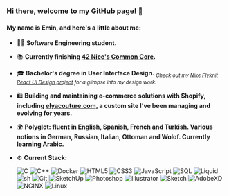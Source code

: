 ### Hi there, welcome to my GitHub page! 👋

#### My name is Emin, and here's a little about me:

- 👨‍💻 **Software Engineering student.**
- 📚 **Currently finishing [42 Nice's Common Core](https://www.42.fr/).**
- 🎓 **Bachelor's degree in User Interface Design.** <sub>*Check out my [Nike Flyknit React UI Design project](https://github.com/emayia/nike_flyknit-ui) for a glimpse into my design work.*</sub>
- 🛍️ **Building and maintaining e-commerce solutions with Shopify, including [elyacouture.com](https://elyacouture.com), a custom site I’ve been managing and evolving for years.**
- 🌍 **Polyglot: fluent in English, Spanish, French and Turkish. Various notions in German, Russian, Italian, Ottoman and Wolof. Currently learning Arabic.**
- ⚙️ **Current Stack:**

  ![C](https://img.shields.io/badge/C-A8B9CC?style=flat-square&logo=c&logoColor=white)
  ![C++](https://img.shields.io/badge/C++-00599C?style=flat-square&logo=cplusplus&logoColor=white)
  ![Docker](https://img.shields.io/badge/Docker-2496ED?style=flat-square&logo=docker&logoColor=white)
  ![HTML5](https://img.shields.io/badge/HTML5-E34F26?style=flat-square&logo=html5&logoColor=white)
  ![CSS3](https://img.shields.io/badge/CSS3-1572B6?style=flat-square&logo=css3&logoColor=white)
  ![JavaScript](https://img.shields.io/badge/JavaScript-F7DF1E?style=flat-square&logo=javascript&logoColor=black)
  ![SQL](https://img.shields.io/badge/SQL-4479A1?style=flat-square&logo=postgresql&logoColor=white)
  ![Liquid](https://img.shields.io/badge/Liquid-E23E3E?style=flat-square&logo=shopify&logoColor=white)
  ![sh](https://img.shields.io/badge/sh-121011?style=flat-square&logo=gnu-bash&logoColor=white)
  ![Git](https://img.shields.io/badge/Git-F05032?style=flat-square&logo=git&logoColor=white)
  ![SketchUp](https://img.shields.io/badge/SketchUp-005F9E?style=flat-square&logo=sketchup&logoColor=white)
  ![Photoshop](https://img.shields.io/badge/Photoshop-31A8FF?style=flat-square&logo=adobe-photoshop&logoColor=white)
  ![Illustrator](https://img.shields.io/badge/Illustrator-FF9A00?style=flat-square&logo=adobe-illustrator&logoColor=black)
  ![Sketch](https://img.shields.io/badge/Sketch-F7B500?style=flat-square&logo=sketch&logoColor=black)
  ![AdobeXD](https://img.shields.io/badge/AdobeXD-FF61F6?style=flat-square&logo=adobe-xd&logoColor=white)
  ![NGINX](https://img.shields.io/badge/NGINX-009639?style=flat-square&logo=nginx&logoColor=white)
  ![Linux](https://img.shields.io/badge/Linux-FCC624?style=flat-square&logo=linux&logoColor=black)
